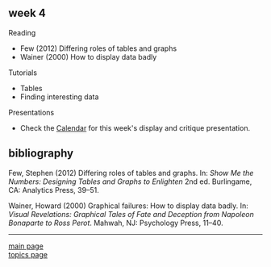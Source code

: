 
week 4
------

Reading

-   Few (2012) Differing roles of tables and graphs
-   Wainer (2000) How to display data badly

Tutorials

-   Tables
-   Finding interesting data

Presentations

-   Check the [Calendar](admin-02_calendar.pdf) for this week's display and critique presentation.

bibliography
------------

Few, Stephen (2012) Differing roles of tables and graphs. In: *Show Me the Numbers: Designing Tables and Graphs to Enlighten* 2nd ed. Burlingame, CA: Analytics Press, 39–51.

Wainer, Howard (2000) Graphical failures: How to display data badly. In: *Visual Revelations: Graphical Tales of Fate and Deception from Napoleon Bonaparte to Ross Perot*. Mahwah, NJ: Psychology Press, 11–40.

------------------------------------------------------------------------

[main page](../README.md)<br> [topics page](../README-by-topic.md)
